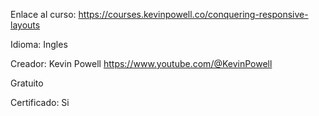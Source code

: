 Enlace al curso: https://courses.kevinpowell.co/conquering-responsive-layouts

Idioma: Ingles

Creador: Kevin Powell https://www.youtube.com/@KevinPowell

Gratuito

Certificado: Si
